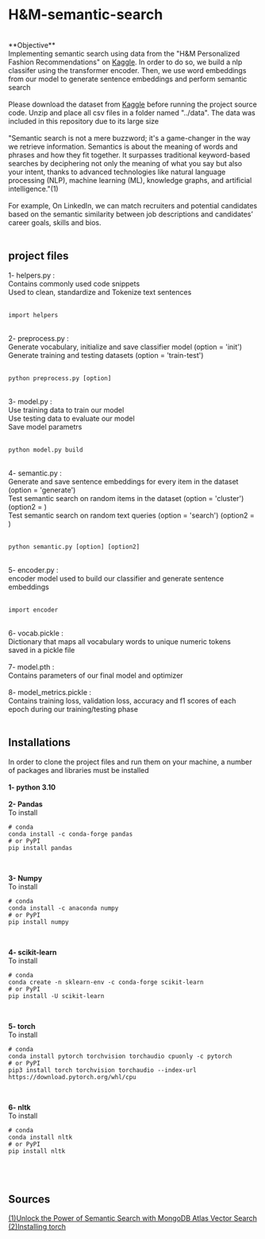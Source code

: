 # H&M-semantic-search
<br>
**Objective**<br>
Implementing semantic search using data from the "H&M Personalized Fashion Recommendations" on <a href="https://www.kaggle.com/competitions/h-and-m-personalized-fashion-recommendations" target="blank">Kaggle</a>. In order to do so, we build a nlp classifer using the transformer encoder. Then, we use word embeddings from our model to generate sentence embeddings and perform semantic search
<br><br>
Please download the dataset from <a href="https://www.kaggle.com/competitions/h-and-m-personalized-fashion-recommendations" target="blank">Kaggle</a> before running the project source code. Unzip and place all csv files in a folder named "../data". The data was included in this repository due to its large size
<br><br>
"Semantic search is not a mere buzzword; it's a game-changer in the way we retrieve information. Semantics is about the meaning of words and phrases and how they fit together. It surpasses traditional keyword-based searches by deciphering not only the meaning of what you say but also your intent, thanks to advanced technologies like natural language processing (NLP), machine learning (ML), knowledge graphs, and artificial intelligence."(1)
<br><br>
For example, On LinkedIn, we can match recruiters and potential candidates based on the semantic similarity between job descriptions and candidates’ career goals, skills and bios.
<br><br>

## project files
1- helpers.py :
<br>Contains commonly used code snippets
<br>Used to clean, standardize and Tokenize text sentences
<br><br>
```
import helpers
```
<br>
2- preprocess.py :
<br>Generate vocabulary, initialize and save classifier model (option = 'init')
<br>Generate training and testing datasets (option = 'train-test')
<br><br>

```
python preprocess.py [option]
```
<br>
3- model.py :
<br>Use training data to train our model
<br>Use testing data to evaluate our model
<br>Save model parametrs
<br><br>

```
python model.py build
```
<br>
4- semantic.py :
<br>Generate and save sentence embeddings for every item in the dataset (option = 'generate')
<br>Test semantic search on random items in the dataset (option = 'cluster') (option2 = <item_position:int>)
<br>Test semantic search on random text queries (option = 'search') (option2 = <query:str>)
<br><br>

```
python semantic.py [option] [option2]
```
<br>
5- encoder.py :
<br>encoder model used to build our classifier and generate sentence embeddings
<br><br>

```
import encoder
```
<br>
6- vocab.pickle :
<br>Dictionary that maps all vocabulary words to unique numeric tokens
<br>saved in a pickle file
<br><br>
7- model.pth :
<br>Contains parameters of our final model and optimizer
<br><br>
8- model_metrics.pickle :
<br>Contains training loss, validation loss, accuracy and f1 scores of each epoch during our training/testing phase
<br><br>

## Installations
In order to clone the project files and run them on your machine, a number of packages and libraries must be installed
<br><br>
**1- python 3.10**
<br><br>
**2- Pandas**
<br>
  To install
<br>
```
# conda
conda install -c conda-forge pandas
# or PyPI
pip install pandas
```
<br>

**3- Numpy**
<br>
  To install
<br>
```
# conda
conda install -c anaconda numpy
# or PyPI
pip install numpy
```
<br>

**4- scikit-learn**
<br>
  To install
<br>
```
# conda
conda create -n sklearn-env -c conda-forge scikit-learn
# or PyPI
pip install -U scikit-learn
```
<br>

**5- torch**
<br>
  To install
<br>
```
# conda
conda install pytorch torchvision torchaudio cpuonly -c pytorch
# or PyPI
pip3 install torch torchvision torchaudio --index-url https://download.pytorch.org/whl/cpu
```
<br>

**6- nltk**
<br>
  To install
<br>
```
# conda
conda install nltk
# or PyPI
pip install nltk
```
<br>
<br>

## Sources
<a href="https://www.mongodb.com/resources/basics/semantic-search">(1)Unlock the Power of Semantic Search with MongoDB Atlas Vector Search</a>
<br>
<a href="https://pytorch.org/get-started/locally/">(2)Installing torch</a>
<br>
